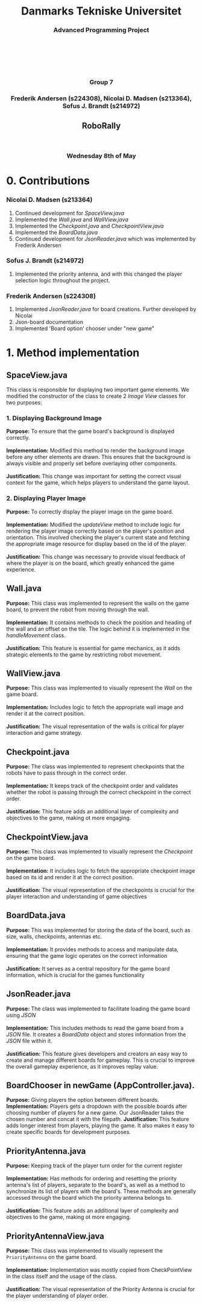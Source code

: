 <H1 style="text-align: center;">Danmarks Tekniske Universitet</H1>
<H3 style="text-align: center;">Advanced Programming Project</H3>
<br>
<br>
<p align="center">
    <img src="graphics/DTU Logo.png" alt="">
</p>
<br>
<H3 style="text-align: center;">Group 7 </H3>
<H3 style="text-align: center;">Frederik Andersen (s224308), Nicolai D. Madsen (s213364), Sofus J. Brandt (s214972)</H3>

<H2 style="text-align: center;">RoboRally</H2>
<br>
<H3 style="text-align: center;">Wednesday 8th of May </H3>

# 0. Contributions
### Nicolai D. Madsen (s213364)
1. Continued development for *SpaceView.java*
2. Implemented the *Wall.java* and *WallView.java*
3. Implemented the *Checkpoint.java* and *CheckpointView.java*
4. Implemented the *BoardData.java*
5. Continued development for *JsonReader.java* which was implemented by Frederik Andersen
### Sofus J. Brandt (s214972)
1. Implemented the priority antenna, and with this changed the player selection logic throughout the project.
### Frederik Andersen (s224308)
1. Implemented *JsonReader.java* for board creations. Further developed by Nicolai
2. Json-board documentation
3. Implemented 'Board option' chooser under "new game"

# 1. Method implementation
## SpaceView.java <br>
This class is responsible for displaying two important game elements.
We modified the constructor of the class to create 2 *Image View* classes for two purposes:

### 1. Displaying Background Image <br>
   **Purpose:** To ensure that the game board's background is displayed correctly. <br><br>
   **Implementation:** Modified this method to render the background image before any other elements are drawn. 
   This ensures that the background is always visible and properly set before overlaying other components.<br><br>
   **Justification:** This change was important for setting the correct visual context for the game, which helps players to understand the game layout. <br>
   
### 2. Displaying Player Image <br>
   **Purpose:** To correctly display the player image on the game board.<br><br>
   **Implementation:** Modified the *updateView* method to include logic for rendering the player image correctly based on the player's position and orientation.
   This involved checking the player's current state and fetching the appropriate image resource for display based on the id of the player.<br><br>
   **Justification:** This change was necessary to provide visual feedback of where the player is on the board, which greatly enhanced the game experience.

## Wall.java <br>
   **Purpose:** This class was implemented to represent the walls on the game board, to prevent the robot from moving through the wall. <br><br>
   **Implementation:** It contains methods to check the position and heading of the wall and an offset on the tile.
   The logic behind it is implemented in the *handleMovement* class.<br><br>
   **Justification:** This feature is essential for game mechanics, as it adds strategic elements to the game by restricting robot movement.

## WallView.java <br>
   **Purpose:** This class was implemented to visually represent the *Wall* on the game board. <br><br>
   **Implementation:** Includes logic to fetch the appropriate wall image and render it at the correct position. <br><br>
   **Justification:** The visual representation of the walls is critical for player interaction and game strategy.

## Checkpoint.java <br>
   **Purpose:** The class was implemented to represent checkpoints that the robots have to pass through in the correct order.<br><br>
   **Implementation:** It keeps track of the checkpoint order and validates whether the robot is passing through the correct checkpoint in the correct order. <br><br>
   **Justification:** This feature adds an additional layer of complexity and objectives to the game, making ot more engaging. 

## CheckpointView.java <br>
   **Purpose:** This class was implemented to visually represent the *Checkpoint* on the game board. <br><br>
   **Implementation:** It includes logic to fetch the appropriate checkpoint image based on its id and render it at the correct position. <br><br>
   **Justification:** The visual representation of the checkpoints is crucial for the player interaction and understanding of game objectives

## BoardData.java <br>
   **Purpose:** This was implemented for storing the data of the board, such as size, walls, checkpoints, antennas etc. <br><br>
   **Implementation:** It provides methods to access and manipulate data, ensuring that the game logic operates on the correct information <br><br>
   **Justification:** It serves as a central repository for the game board information, which is crucial for the games functionality

## JsonReader.java <br>
   **Purpose:** The class was implemented to facilitate loading the game board using *JSON* <br><br>
   **Implementation:** This includes methods to read the game board from a *JSON* file.
   It creates a *BoardData* object and stores information from the *JSON* file within it.<br><br>
   **Justification:** This feature gives developers and creators an easy way to create and manage different boards for gameplay.
   This is crucial to improve the overall gameplay experience, as it improves replay value.

## BoardChooser in newGame (AppController.java). <br>
**Purpose:** Giving players the option between different boards.
**Implementation:** Players gets a dropdown with the possible boards after choosing number of players for a new game. Our JsonReader takes the chosen number and concat it with the filepath.
**Justification:** This feature adds longer interest from players, playing the game. It also makes it easy to create specific boards for development purposes. 

## PriorityAntenna.java <br>
**Purpose:** Keeping track of the player turn order for the current register <br><br>
**Implementation:** Has methods for ordering and resetting the priority antenna's list of players, separate to the board's, as well as a method to synchronize its list of players with the board's. These methods are generally accessed through the board which the priority antenna belongs to. <br><br>
**Justification:** This feature adds an additional layer of complexity and objectives to the game, making ot more engaging.

## PriorityAntennaView.java <br>
**Purpose:** This class was implemented to visually represent the `PriorityAntenna` on the game board. <br><br>
**Implementation:** Implementation was mostly copied from CheckPointView in the class itself and the usage of the class. <br><br>
**Justification:** The visual representation of the Priority Antenna is crucial for the player understanding of player order.
